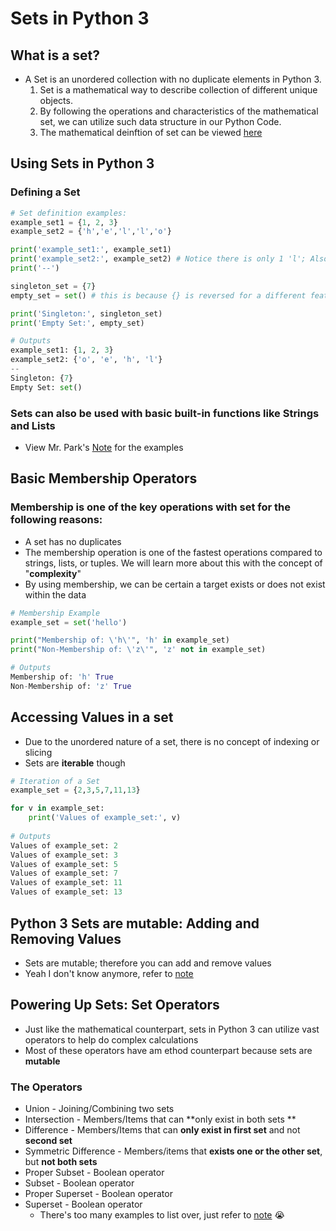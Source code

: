 # Sets in Python 3 
## What is a set?
  * A Set is an unordered collection with no duplicate elements in Python 3. 
    1. Set is a mathematical way to describe collection of different unique objects. 
    2. By following the operations and characteristics of the mathematical set, we can utilize such data structure in our Python Code.
    3. The mathematical deinftion of set can be viewed [here](https://en.wikipedia.org/wiki/Set_(mathematics)) 

## Using Sets in Python 3 
### Defining a Set
```python 
# Set definition examples:
example_set1 = {1, 2, 3}
example_set2 = {'h','e','l','l','o'}

print('example_set1:', example_set1)
print('example_set2:', example_set2) # Notice there is only 1 'l'; Also notice the order of the values outputted
print('--')

singleton_set = {7}
empty_set = set() # this is because {} is reversed for a different feature in python 3.

print('Singleton:', singleton_set)
print('Empty Set:', empty_set)

# Outputs 
example_set1: {1, 2, 3}
example_set2: {'o', 'e', 'h', 'l'}
--
Singleton: {7}
Empty Set: set()
``` 
### Sets can also be used with basic built-in functions like Strings and Lists 
  * View Mr. Park's [Note](https://mrparkonline.github.io/courses/datastruct/sets/) for the examples

## Basic Membership Operators 
### Membership is one of the key operations with set for the following reasons: 
  * A set has no duplicates
  * The membership operation is one of the fastest operations compared to strings, lists, or tuples. We will learn more about this with the concept of "**complexity**"
  * By using membership, we can be certain a target exists or does not exist within the data 
 
```python
# Membership Example
example_set = set('hello')

print("Membership of: \'h\'", 'h' in example_set)
print("Non-Membership of: \'z\'", 'z' not in example_set)

# Outputs 
Membership of: 'h' True
Non-Membership of: 'z' True
```
## Accessing Values in a set
  * Due to the unordered nature of a set, there is no concept of indexing or slicing 
  * Sets are **iterable** though
```python
# Iteration of a Set
example_set = {2,3,5,7,11,13}

for v in example_set:
    print('Values of example_set:', v)
    
# Outputs 
Values of example_set: 2
Values of example_set: 3
Values of example_set: 5
Values of example_set: 7
Values of example_set: 11
Values of example_set: 13
```

## Python 3 Sets are mutable: Adding and Removing Values
  * Sets are mutable; therefore you can add and remove values 
  * Yeah I don't know anymore, refer to [note](https://mrparkonline.github.io/courses/datastruct/sets/) 

## Powering Up Sets: Set Operators 

  * Just like the mathematical counterpart, sets in Python 3 can utilize vast operators to help do complex calculations
  * Most of these operators have am ethod counterpart because sets are **mutable**

### The Operators 

  * Union - Joining/Combining two sets 
  * Intersection - Members/Items that can **only exist in both sets **
  * Difference - Members/Items that can **only exist in first set** and not **second set**
  * Symmetric Difference - Members/items that **exists one or the other set**, but **not both sets**
  * Proper Subset - Boolean operator
  * Subset - Boolean operator
  * Proper Superset - Boolean operator
  * Superset - Boolean operator
    * There's too many examples to list over, just refer to [note]((https://mrparkonline.github.io/courses/datastruct/sets/)) 😭
